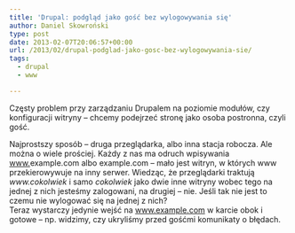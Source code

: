 ```yaml
---
title: 'Drupal: podgląd jako gość bez wylogowywania się'
author: Daniel Skowroński
type: post
date: 2013-02-07T20:06:57+00:00
url: /2013/02/drupal-podglad-jako-gosc-bez-wylogowywania-sie/
tags:
  - drupal
  - www

---
```

Częsty problem przy zarządzaniu Drupalem na poziomie modułów, czy konfiguracji witryny &#8211; chcemy podejrzeć stronę jako osoba postronna, czyli gość. <!--break-->

  
Najprostszy sposób &#8211; druga przeglądarka, albo inna stacja robocza. Ale można o wiele prościej. Każdy z nas ma odruch wpisywania <u>www&#46;</u>example&#46;com albo example&#46;com &#8211; mało jest witryn, w których www przekierowywuje na inny serwer. Wiedząc, że przeglądarki traktują _www&#46;cokolwiek_ i samo _cokolwiek_ jako dwie inne witryny wobec tego na jednej z nich jesteśmy zalogowani, na drugiej &#8211; nie. Jeśli tak nie jest to czemu nie wylogować się na jednej z nich?  
Teraz wystarczy jedynie wejść na www.example.com w karcie obok i gotowe &#8211; np. widzimy, czy ukryliśmy przed gośćmi komunikaty o błędach.